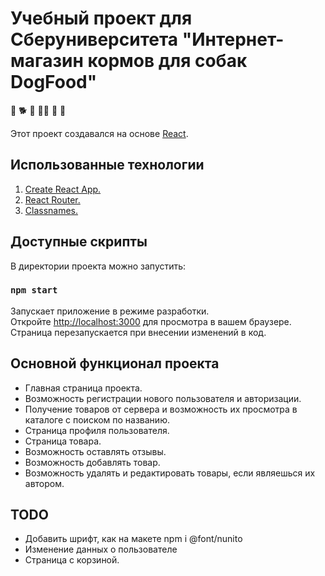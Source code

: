 # Учебный проект для Сберуниверситета "Интернет-магазин кормов для собак DogFood"

:dog:
:dog2:
:guide_dog:
:service_dog:
:poodle:
:wolf:

Этот проект создавался на основе [React](https://github.com/facebook/create-react-app).

## Использованные технологии

1. [Create React App.](https://github.com/facebook/create-react-app)
2. [React Router.](https://reactrouter.com/en/main)
3. [Classnames.](https://www.npmjs.com/package/classnames)

## Доступные скрипты

В директории проекта можно запустить:

### `npm start`
Запускает приложение в режиме разработки.\
Откройте [http://localhost:3000](http://localhost:3000) для просмотра в вашем браузере.
Страница перезапускается при внесении изменений в код.

## Основной функционал проекта

- Главная страница проекта.
- Возможность регистрации нового пользователя и авторизации.
- Получение товаров от сервера и возможность их просмотра в каталоге с поиском по названию.
- Страница профиля пользователя.
- Страница товара.
- Возможность оставлять отзывы.
- Возможность добавлять товар.
- Возможность удалять и редактировать товары, если являешься их автором.


## TODO
- Добавить шрифт, как на макете npm i @font/nunito
- Изменение данных о пользователе
- Страница с корзиной.